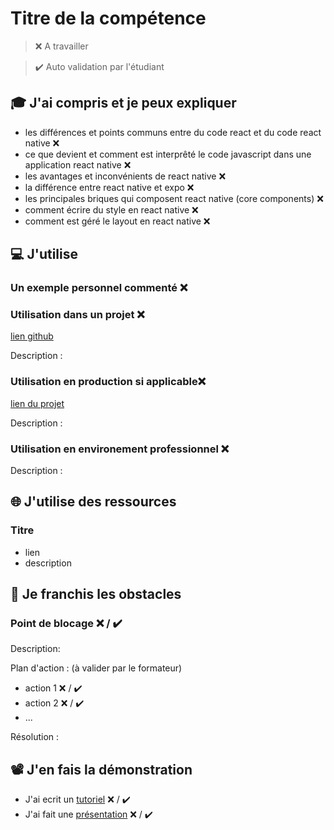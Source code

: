 # Titre de la compétence

> ❌ A travailler

> ✔️ Auto validation par l'étudiant

## 🎓 J'ai compris et je peux expliquer

- les différences et points communs entre du code react et du code react native ❌ 
- ce que devient et comment est interprêté le code javascript dans une application react native ❌ 
- les avantages et inconvénients de react native ❌ 
- la différence entre react native et expo ❌ 
- les principales briques qui composent react native (core components) ❌ 
- comment écrire du style en react native ❌ 
- comment est géré le layout en react native ❌ 

## 💻 J'utilise

### Un exemple personnel commenté ❌ 

### Utilisation dans un projet ❌

[lien github](...)

Description :

### Utilisation en production si applicable❌ 

[lien du projet](...)

Description :

### Utilisation en environement professionnel ❌ 

Description :

## 🌐 J'utilise des ressources

### Titre

- lien
- description

## 🚧 Je franchis les obstacles

### Point de blocage ❌ / ✔️

Description:

Plan d'action : (à valider par le formateur)

- action 1 ❌ / ✔️
- action 2 ❌ / ✔️
- ...

Résolution :

## 📽️ J'en fais la démonstration

- J'ai ecrit un [tutoriel](...) ❌ / ✔️
- J'ai fait une [présentation](...) ❌ / ✔️
